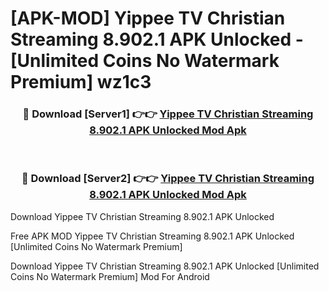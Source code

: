 # [APK-MOD] Yippee TV  Christian Streaming 8.902.1 APK Unlocked - [Unlimited Coins No Watermark Premium] wz1c3



<div align="center">
<h3>🔴 Download [Server1] 👉👉 <a href="https://momento.my/?title=Yippee_TV__Christian_Streaming_8.902.1_APK_Unlocked">Yippee TV  Christian Streaming 8.902.1 APK Unlocked Mod Apk</a></h3><br>

<h3>🔴 Download [Server2] 👉👉 <a href="https://momento.my/?title=Yippee_TV__Christian_Streaming_8.902.1_APK_Unlocked">Yippee TV  Christian Streaming 8.902.1 APK Unlocked Mod Apk</a></h3>
</div>



Download Yippee TV  Christian Streaming 8.902.1 APK Unlocked 

Free APK MOD Yippee TV  Christian Streaming 8.902.1 APK Unlocked [Unlimited Coins No Watermark Premium]

Download Yippee TV  Christian Streaming 8.902.1 APK Unlocked [Unlimited Coins No Watermark Premium] Mod For Android
